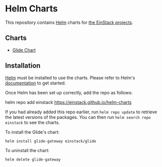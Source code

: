 # Helm Charts

This repository contains [Helm](https://helm.sh/) charts for [the EinStack projects](https://github.com/EinStack/).

## Charts

- [Glide Chart](./charts/glide/README.md)

## Installation

[Helm](https://helm.sh) must be installed to use the charts.  Please refer to
Helm's [documentation](https://helm.sh/docs) to get started.

Once Helm has been set up correctly, add the repo as follows:

helm repo add einstack https://einstack.github.io/helm-charts

If you had already added this repo earlier, run `helm repo update` to retrieve
the latest versions of the packages.  You can then run `helm search repo einstack` to see the charts.

To install the Glide's chart:

    helm install glide-gateway einstack/glide

To uninstall the chart:

    helm delete glide-gateway
